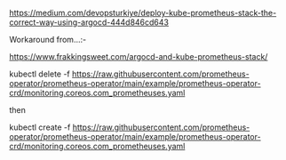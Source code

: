 https://medium.com/devopsturkiye/deploy-kube-prometheus-stack-the-correct-way-using-argocd-444d846cd643

Workaround from...:-

https://www.frakkingsweet.com/argocd-and-kube-prometheus-stack/


kubectl delete -f https://raw.githubusercontent.com/prometheus-operator/prometheus-operator/main/example/prometheus-operator-crd/monitoring.coreos.com_prometheuses.yaml

then

kubectl create -f https://raw.githubusercontent.com/prometheus-operator/prometheus-operator/main/example/prometheus-operator-crd/monitoring.coreos.com_prometheuses.yaml


